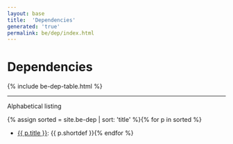 ```yaml
---
layout: base
title:  'Dependencies'
generated: 'true'
permalink: be/dep/index.html
---
```


# Dependencies

{% include be-dep-table.html %}

----------

Alphabetical listing

{% assign sorted = site.be-dep | sort: 'title' %}{% for p in sorted %}
* [{{ p.title }}](): {{ p.shortdef }}{% endfor %}
